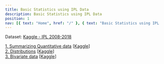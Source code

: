 ```yaml
---
title: Basic Statistics using IPL Data
description: Basic Statistics using IPL Data
position: 1
nav: [{ text: "Home", href: "/" }, { text: "Basic Statistics using IPL Data", disabled: true}]
---
```


Dataset: [Kaggle - IPL 2008-2018](https://www.kaggle.com/nowke9/ipldata)

[1. Summarizing Quantitative data](/stats-ipl/statistics-1-summarizing-quantitative-data) \[[Kaggle](https://www.kaggle.com/nowke9/statistics-1-summarizing-quantitative-data)\] <br>
[2. Distributions](/stats-ipl/statistics-2-distributions) \[[Kaggle](https://www.kaggle.com/nowke9/statistics-2-distributions)\]<br>
[3. Bivariate data](/stats-ipl/statistics-3-bivariate-data) \[[Kaggle](https://www.kaggle.com/nowke9/statistics-3-bivariate-data)\]<br>